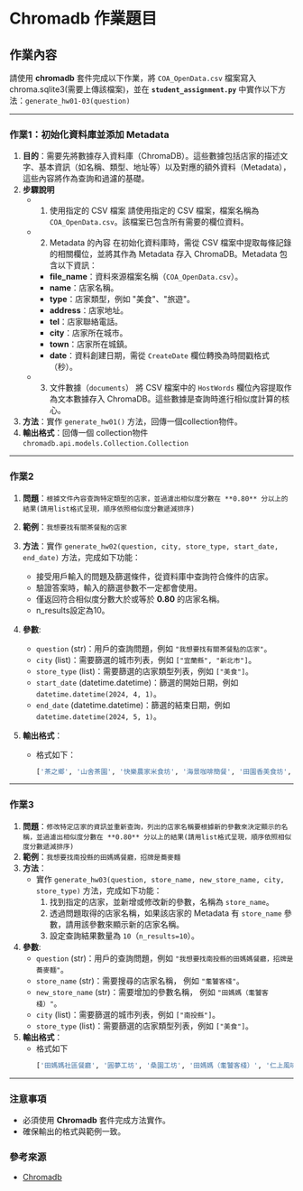 # Chromadb 作業題目

## 作業內容

請使用 **chromadb** 套件完成以下作業，將 `COA_OpenData.csv` 檔案寫入 chroma.sqlite3(需要上傳該檔案)，並在 **`student_assignment.py`** 中實作以下方法：`generate_hw01-03(question)`

---

### 作業1：初始化資料庫並添加 Metadata

1. **目的**：需要先將數據存入資料庫（ChromaDB）。這些數據包括店家的描述文字、基本資訊（如名稱、類型、地址等）以及對應的額外資料（Metadata），這些內容將作為查詢和過濾的基礎。
2. **步驟說明**
   - 1. 使用指定的 CSV 檔案
      請使用指定的 CSV 檔案，檔案名稱為 `COA_OpenData.csv`。該檔案已包含所有需要的欄位資料。
   - 2. Metadata 的內容
      在初始化資料庫時，需從 CSV 檔案中提取每條記錄的相關欄位，並將其作為 Metadata 存入 ChromaDB。Metadata 包含以下資訊：
      - **file_name**：資料來源檔案名稱（`COA_OpenData.csv`）。
      - **name**：店家名稱。
      - **type**：店家類型，例如 "美食"、"旅遊"。
      - **address**：店家地址。
      - **tel**：店家聯絡電話。
      - **city**：店家所在城市。
      - **town**：店家所在城鎮。
      - **date**：資料創建日期，需從 `CreateDate` 欄位轉換為時間戳格式（秒）。
   - 3. 文件數據（`documents`）
     將 CSV 檔案中的 `HostWords` 欄位內容提取作為文本數據存入 ChromaDB。這些數據是查詢時進行相似度計算的核心。
3. **方法**：實作 `generate_hw01()` 方法，回傳一個collection物件。
4. **輸出格式**：回傳一個 collection物件`chromadb.api.models.Collection.Collection` 

---

### 作業2

1. **問題**：`根據文件內容查詢特定類型的店家，並過濾出相似度分數在 **0.80** 分以上的結果(請用list格式呈現，順序依照相似度分數遞減排序)`
2. **範例**：`我想要找有關茶餐點的店家`
3. **方法**：實作 `generate_hw02(question, city, store_type, start_date, end_date)` 方法，完成如下功能：
   - 接受用戶輸入的問題及篩選條件，從資料庫中查詢符合條件的店家。
   - 驗證答案時，輸入的篩選參數不一定都會使用。
   - 僅返回符合相似度分數大於或等於 **0.80** 的店家名稱。
   - n_results設定為10。
4. **參數**:
   - `question` (str)：用戶的查詢問題，例如 `"我想要找有關茶餐點的店家"`。
   - `city` (list)：需要篩選的城市列表，例如 `["宜蘭縣", "新北市"]`。
   - `store_type` (list)：需要篩選的店家類型列表，例如 `["美食"]`。
   - `start_date` (datetime.datetime)：篩選的開始日期，例如 `datetime.datetime(2024, 4, 1)`。
   - `end_date` (datetime.datetime)：篩選的結束日期，例如 `datetime.datetime(2024, 5, 1)`。
   
5. **輸出格式**：
   - 格式如下：
     ```python
     ['茶之鄉', '山舍茶園', '快樂農家米食坊', '海景咖啡簡餐', '田園香美食坊', '玉露茶驛站', '一佳村養生餐廳', '北海驛站石農肉粽']
     ```

---

### 作業3

1. **問題**：`修改特定店家的資訊並重新查詢，列出的店家名稱要根據新的參數來決定顯示的名稱，並過濾出相似度分數在 **0.80** 分以上的結果(請用list格式呈現，順序依照相似度分數遞減排序)`
2. **範例**：`我想要找南投縣的田媽媽餐廳，招牌是蕎麥麵`
3. **方法**：
   - 實作 `generate_hw03(question, store_name, new_store_name, city, store_type)` 方法，完成如下功能：  
     1. 找到指定的店家，並新增或修改新的參數，名稱為 `store_name`。  
     2. 透過問題取得的店家名稱，如果該店家的 Metadata 有 `store_name` 參數，請用該參數來顯示新的店家名稱。  
     3. 設定查詢結果數量為 `10`（`n_results=10`）。
4. **參數**:
   - `question` (str)：用戶的查詢問題，例如 `"我想要找南投縣的田媽媽餐廳，招牌是蕎麥麵"`。
   - `store_name` (str)：需要搜尋的店家名稱， 例如 `"耄饕客棧"`。
   - `new_store_name` (str)：需要增加的參數名稱， 例如 `"田媽媽（耄饕客棧）"`。
   - `city` (list)：需要篩選的城市列表，例如 `["南投縣"]`。
   - `store_type` (list)：需要篩選的店家類型列表，例如 `["美食"]`。
5. **輸出格式**：
   - 格式如下
     ```python
     ['田媽媽社區餐廳', '圓夢工坊', '桑園工坊', '田媽媽（耄饕客棧）', '仁上風味坊', '田媽媽美食館']
     ```

---

### 注意事項
- 必須使用 **Chromadb** 套件完成方法實作。
- 確保輸出的格式與範例一致。

### 參考來源
- [Chromadb](https://docs.trychroma.com/guides)

